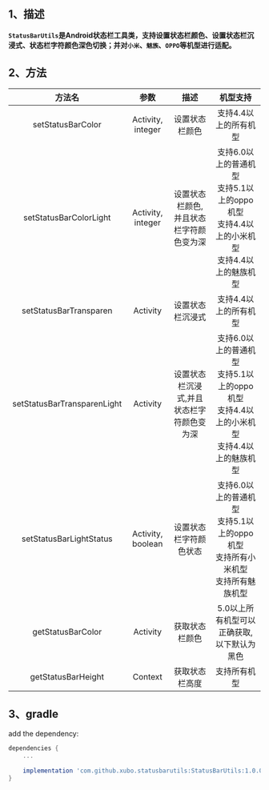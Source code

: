 ## 1、描述
**`StatusBarUtils`是Android状态栏工具类，支持设置状态栏颜色、设置状态栏沉浸式、状态栏字符颜色深色切换；并对`小米`、`魅族`、`OPPO`等机型进行适配。**

## 2、方法
|方法名|参数|描述|机型支持
|:---:|:---:|:---:|:---:|
| setStatusBarColor | Activity, integer | 设置状态栏颜色|支持4.4以上的所有机型
| setStatusBarColorLight | Activity, integer | 设置状态栏颜色,并且状态栏字符颜色变为深|支持6.0以上的普通机型<br>支持5.1以上的oppo机型<br>支持4.4以上的小米机型<br>支持4.4以上的魅族机型
| setStatusBarTransparen | Activity | 设置状态栏沉浸式|支持4.4以上的所有机型
| setStatusBarTransparenLight | Activity | 设置状态栏沉浸式,并且状态栏字符颜色变为深|支持6.0以上的普通机型<br>支持5.1以上的oppo机型<br>支持4.4以上的小米机型<br>支持4.4以上的魅族机型
| setStatusBarLightStatus | Activity, boolean | 设置状态栏字符颜色状态|支持6.0以上的普通机型<br>支持5.1以上的oppo机型<br>支持所有小米机型<br>支持所有魅族机型
| getStatusBarColor | Activity | 获取状态栏颜色|5.0以上所有机型可以正确获取,以下默认为黑色
| getStatusBarHeight | Context | 获取状态栏高度|支持所有机型

## 3、gradle
add the dependency:
```gradle
dependencies {
    ...
    
    implementation 'com.github.xubo.statusbarutils:StatusBarUtils:1.0.0'
}
```









